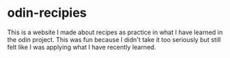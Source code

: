 # odin-recipies
This is a website I made about recipes as practice in what I have learned in the odin project. This was fun because I didn't take it too seriously but still felt like I was applying what I have recently learned.
